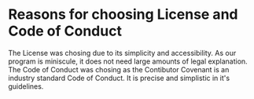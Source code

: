 # Reasons for choosing License and Code of Conduct
The License was chosing due to its simplicity and accessibility. As our program is miniscule, it does not need large amounts of legal explanation.
The Code of Conduct was chosing as the Contibutor Covenant is an industry standard Code of Conduct. It is precise and simplistic in it's guidelines.

